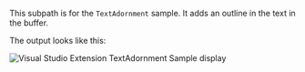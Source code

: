 This subpath is for the ```TextAdornment``` sample.  It adds an outline in the text in the buffer.

The output looks like this:

![Visual Studio Extension TextAdornment Sample display](https://user-images.githubusercontent.com/7321962/100616876-a3c52900-3311-11eb-96b4-37767209993b.jpg)
